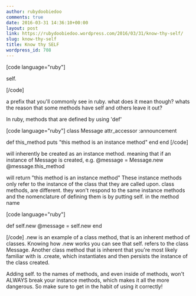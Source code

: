 ```yaml
---
author: rubydoobiedoo
comments: true
date: 2016-03-31 14:36:10+00:00
layout: post
link: https://rubydoobiedoo.wordpress.com/2016/03/31/know-thy-self/
slug: know-thy-self
title: Know thy SELF
wordpress_id: 708
---
```


[code language="ruby"]

self.

[/code]

a prefix that you'll commonly see in ruby. what does it mean though? whats the reason that some methods have self and others leave it out?

In ruby, methods that are defined by using 'def'

[code language="ruby"]
class Message
attr_accessor :announcement

def this_method
puts "this method is an instance method"
end
end
[/code]

will inherently be created as an instance method. meaning that if an instance of Message is created, e.g. @message = Message.new
@message.this_method

will return
"this method is an instance method"
These instance methods only refer to the instance of the class that they are called upon. class methods, are different. they won't respond to the same instance methods and the nomenclature of defining them is by putting self. in the method name


[code language="ruby"]

def self.new
@message = self.new
end

[/code]
.new is an example of a class method, that is an inherent method of classes. Knowing how .new works you can see that self. refers to the class Message. Another class method that is inherent that you're most likely familiar with is .create, which instantiates and then persists the instance of the class created.

Adding self. to the names of methods, and even inside of methods, won't ALWAYS break your instance methods, which makes it all the more dangerous. So make sure to get in the habit of using it correctly!





